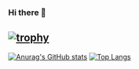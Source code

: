 ### Hi there 👋
[![trophy](https://github-profile-trophy.vercel.app/?username=SuzurikawaChihiro&theme=chalk)](https://github.com/SuzurikawaChihiro)
---

[![Anurag's GitHub stats](https://github-readme-stats.vercel.app/api?username=SuzurikawaChihiro&count_private=true&show_icons=true)](https://github.com/SuzurikawaChihiro)
[![Top Langs](https://github-readme-stats.vercel.app/api/top-langs/?username=SuzurikawaChihiro&layout=compact&hide=ruby)](https://github.com/SuzurikawaChihiro)
